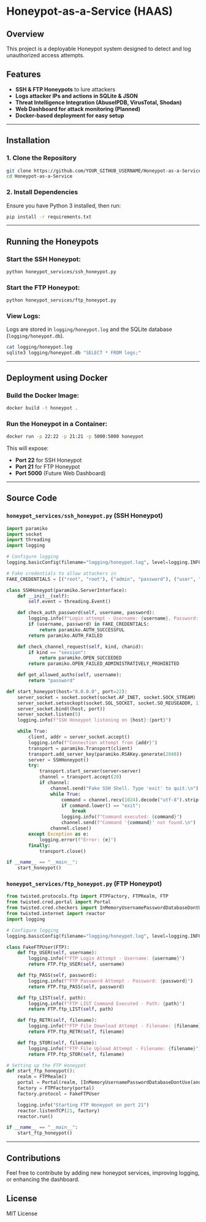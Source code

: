 # Honeypot-as-a-Service (HAAS)

## Overview

This project is a deployable Honeypot system designed to detect and log unauthorized access attempts.

## Features

- **SSH & FTP Honeypots** to lure attackers
- **Logs attacker IPs and actions in SQLite & JSON**
- **Threat Intelligence Integration (AbuseIPDB, VirusTotal, Shodan)**
- **Web Dashboard for attack monitoring (Planned)**
- **Docker-based deployment for easy setup**

---

## Installation

### 1. Clone the Repository
```sh
git clone https://github.com/YOUR_GITHUB_USERNAME/Honeypot-as-a-Service.git
cd Honeypot-as-a-Service
```

### 2. Install Dependencies
Ensure you have Python 3 installed, then run:
```sh
pip install -r requirements.txt
```

---

## Running the Honeypots

### Start the SSH Honeypot:
```sh
python honeypot_services/ssh_honeypot.py
```

### Start the FTP Honeypot:
```sh
python honeypot_services/ftp_honeypot.py
```

### View Logs:
Logs are stored in `logging/honeypot.log` and the SQLite database (`logging/honeypot.db`).
```sh
cat logging/honeypot.log
sqlite3 logging/honeypot.db "SELECT * FROM logs;"
```

---

## Deployment using Docker

### Build the Docker Image:
```sh
docker build -t honeypot .
```

### Run the Honeypot in a Container:
```sh
docker run -p 22:22 -p 21:21 -p 5000:5000 honeypot
```

This will expose:
- **Port 22** for SSH Honeypot
- **Port 21** for FTP Honeypot
- **Port 5000** (Future Web Dashboard)

---

## Source Code

### `honeypot_services/ssh_honeypot.py` (SSH Honeypot)
```python
import paramiko
import socket
import threading
import logging

# Configure logging
logging.basicConfig(filename="logging/honeypot.log", level=logging.INFO, format="%(asctime)s - %(message)s")

# Fake credentials to allow attackers in
FAKE_CREDENTIALS = [("root", "root"), ("admin", "password"), ("user", "1234")]

class SSHHoneypot(paramiko.ServerInterface):
    def __init__(self):
        self.event = threading.Event()

    def check_auth_password(self, username, password):
        logging.info(f"Login attempt - Username: {username}, Password: {password}")
        if (username, password) in FAKE_CREDENTIALS:
            return paramiko.AUTH_SUCCESSFUL
        return paramiko.AUTH_FAILED

    def check_channel_request(self, kind, chanid):
        if kind == "session":
            return paramiko.OPEN_SUCCEEDED
        return paramiko.OPEN_FAILED_ADMINISTRATIVELY_PROHIBITED

    def get_allowed_auths(self, username):
        return "password"

def start_honeypot(host="0.0.0.0", port=22):
    server_socket = socket.socket(socket.AF_INET, socket.SOCK_STREAM)
    server_socket.setsockopt(socket.SOL_SOCKET, socket.SO_REUSEADDR, 1)
    server_socket.bind((host, port))
    server_socket.listen(5)
    logging.info(f"SSH Honeypot listening on {host}:{port}")

    while True:
        client, addr = server_socket.accept()
        logging.info(f"Connection attempt from {addr}")
        transport = paramiko.Transport(client)
        transport.add_server_key(paramiko.RSAKey.generate(2048))
        server = SSHHoneypot()
        try:
            transport.start_server(server=server)
            channel = transport.accept(20)
            if channel:
                channel.send("Fake SSH Shell. Type 'exit' to quit.\n")
                while True:
                    command = channel.recv(1024).decode("utf-8").strip()
                    if command.lower() == "exit":
                        break
                    logging.info(f"Command executed: {command}")
                    channel.send(f"Command '{command}' not found.\n")
                channel.close()
        except Exception as e:
            logging.error(f"Error: {e}")
        finally:
            transport.close()

if __name__ == "__main__":
    start_honeypot()
```

### `honeypot_services/ftp_honeypot.py` (FTP Honeypot)
```python
from twisted.protocols.ftp import FTPFactory, FTPRealm, FTP
from twisted.cred.portal import Portal
from twisted.cred.checkers import InMemoryUsernamePasswordDatabaseDontUse
from twisted.internet import reactor
import logging

# Configure logging
logging.basicConfig(filename="logging/honeypot.log", level=logging.INFO, format="%(asctime)s - %(message)s")

class FakeFTPUser(FTP):
    def ftp_USER(self, username):
        logging.info(f"FTP Login Attempt - Username: {username}")
        return FTP.ftp_USER(self, username)

    def ftp_PASS(self, password):
        logging.info(f"FTP Password Attempt - Password: {password}")
        return FTP.ftp_PASS(self, password)

    def ftp_LIST(self, path):
        logging.info(f"FTP LIST Command Executed - Path: {path}")
        return FTP.ftp_LIST(self, path)

    def ftp_RETR(self, filename):
        logging.info(f"FTP File Download Attempt - Filename: {filename}")
        return FTP.ftp_RETR(self, filename)

    def ftp_STOR(self, filename):
        logging.info(f"FTP File Upload Attempt - Filename: {filename}")
        return FTP.ftp_STOR(self, filename)

# Setting up the FTP Honeypot
def start_ftp_honeypot():
    realm = FTPRealm()
    portal = Portal(realm, [InMemoryUsernamePasswordDatabaseDontUse(anonymous="anonymous")])
    factory = FTPFactory(portal)
    factory.protocol = FakeFTPUser

    logging.info("Starting FTP Honeypot on port 21")
    reactor.listenTCP(21, factory)
    reactor.run()

if __name__ == "__main__":
    start_ftp_honeypot()
```

---

## Contributions
Feel free to contribute by adding new honeypot services, improving logging, or enhancing the dashboard.

## License
MIT License
